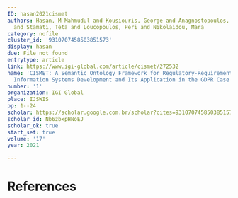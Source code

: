 ```yaml
---
ID: hasan2021cismet
authors: Hasan, M Mahmudul and Kousiouris, George and Anagnostopoulos, Dimosthenis
  and Stamati, Teta and Loucopoulos, Peri and Nikolaidou, Mara
category: nofile
cluster_id: '9310707458503851573'
display: hasan
due: File not found
entrytype: article
link: https://www.igi-global.com/article/cismet/272532
name: 'CISMET: A Semantic Ontology Framework for Regulatory-Requirements-Compliant
  Information Systems Development and Its Application in the GDPR Case'
number: '1'
organization: IGI Global
place: IJSWIS
pp: 1--24
scholar: https://scholar.google.com.br/scholar?cites=9310707458503851573&as_sdt=2005&sciodt=0,5&hl=en
scholar_id: Nb6zbxpHNoEJ
scholar_ok: true
start_set: true
volume: '17'
year: 2021

---
```


# References

